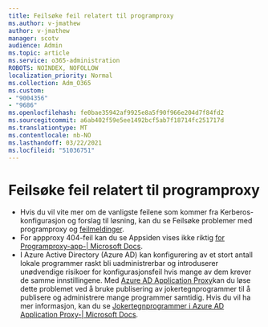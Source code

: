 ```yaml
---
title: Feilsøke feil relatert til programproxy
ms.author: v-jmathew
author: v-jmathew
manager: scotv
audience: Admin
ms.topic: article
ms.service: o365-administration
ROBOTS: NOINDEX, NOFOLLOW
localization_priority: Normal
ms.collection: Adm_O365
ms.custom:
- "9004356"
- "9686"
ms.openlocfilehash: fe0bae35942af9925e8a5f90f966e204d7f84fd2
ms.sourcegitcommit: a6ab402f59e5ee1492bcf5ab7f18714fc251717d
ms.translationtype: MT
ms.contentlocale: nb-NO
ms.lasthandoff: 03/22/2021
ms.locfileid: "51036751"
---
```

# <a name="troubleshoot-errors-related-to-application-proxy"></a>Feilsøke feil relatert til programproxy

- Hvis du vil vite mer om de vanligste feilene som kommer fra Kerberos-konfigurasjon og forslag til løsning, kan du se Feilsøke problemer med programproxy og [feilmeldinger](https://docs.microsoft.com/azure/active-directory/manage-apps/application-proxy-troubleshoot#kerberos-errors).
- For appproxy 404-feil kan du se Appsiden vises ikke riktig [for Programproxy-app-| Microsoft Docs](https://docs.microsoft.com/azure/active-directory/manage-apps/application-proxy-page-appearance-broken-problem).
- I Azure Active Directory (Azure AD) kan konfigurering av et stort antall lokale programmer raskt bli uadministrerbar og introduserer unødvendige risikoer for konfigurasjonsfeil hvis mange av dem krever de samme innstillingene. Med [Azure AD Application Proxy](https://docs.microsoft.com/azure/active-directory/manage-apps/application-proxy)kan du løse dette problemet ved å bruke publisering av jokertegnprogrammer til å publisere og administrere mange programmer samtidig. Hvis du vil ha mer informasjon, kan du se [Jokertegnprogrammer i Azure AD Application Proxy-| Microsoft Docs](https://docs.microsoft.com/azure/active-directory/manage-apps/application-proxy-wildcard).
